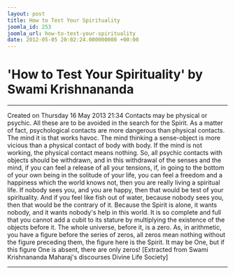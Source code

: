```yaml
---
layout: post
title: How to Test Your Spirituality
joomla_id: 253
joomla_url: how-to-test-your-spirituality
date: 2012-05-05 20:02:24.000000000 +00:00
---
```

# 'How to Test Your Spirituality' by Swami Krishnananda
* * *  
Created on Thursday 16 May 2013 21:34
Contacts may be physical or psychic. All these are to be avoided in the search for the Spirit. As a matter of fact, psychological contacts are more dangerous than physical contacts. The mind it is that works havoc. The mind thinking a sense-object is more vicious than a physical contact of body with body. If the mind is not working, the physical contact means nothing. So, all psychic contacts with objects should be withdrawn, and in this withdrawal of the senses and the mind, if you can feel a release of all your tensions, if, in going to the bottom of your own being in the solitude of your life, you can feel a freedom and a happiness which the world knows not, then you are really living a spiritual life. If nobody sees you, and you are happy, then that would be test of your spirituality. And if you feel like fish out of water, because nobody sees you, then that would be the contrary of it.
Because the Spirit is alone, it wants nobody, and it wants nobody's help in this world. It is so complete and full that you cannot add a cubit to its stature by multiplying the existence of the objects before it. The whole universe, before it, is a zero. As, in arithmetic, you have a figure before the series of zeros, all zeros mean nothing without the figure preceding them, the figure here is the Spirit. It may be One, but if this figure One is absent, there are only zeros!
[Extracted from Swami Krishnananda Maharaj's discourses Divine Life Society]
* * *
  
